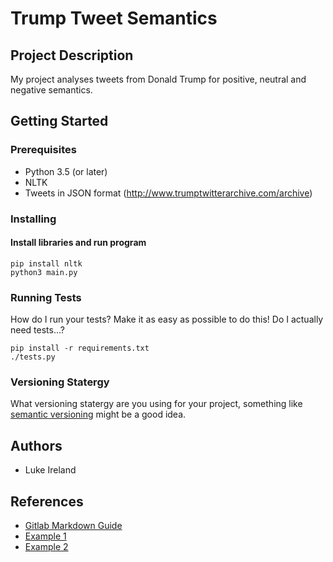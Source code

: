 # Trump Tweet Semantics

## Project Description
My project analyses tweets from Donald Trump for positive, neutral and negative semantics. 

## Getting Started

### Prerequisites
* Python 3.5 (or later)
* NLTK
* Tweets in JSON format (http://www.trumptwitterarchive.com/archive)

### Installing

#### Install libraries and run program

```
pip install nltk
python3 main.py
```

### Running Tests
How do I run your tests? Make it as easy as possible to do this! 
Do I actually need tests...?

```
pip install -r requirements.txt
./tests.py
```

### Versioning Statergy
What versioning statergy are you using for your project, something like [semantic versioning](https://semver.org/) might be a good idea.

## Authors
* Luke Ireland

## References
* [Gitlab Markdown Guide](https://docs.gitlab.com/ee/user/markdown.html)
* [Example 1](https://github.com/erasmus-without-paper/ewp-specs-sec-intro/tree/v2.0.2)
* [Example 2](https://github.com/erasmus-without-paper/ewp-specs-architecture/tree/v1.10.0)
